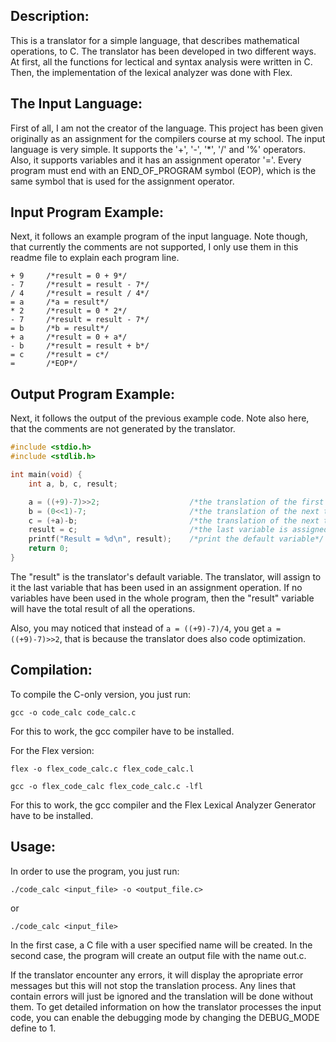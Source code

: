 ## Description:
This is a translator for a simple language, that describes mathematical operations, to C. The translator has been developed
in two different ways. At first, all the functions for lectical and syntax analysis were written in C. Then,
the implementation of the lexical analyzer was done with Flex.

## The Input Language:
First of all, I am not the creator of the language. This project has been given originally as an assignment for the compilers 
course at my school. The input language is very simple. It supports the '+', '-', '*', '/' and '%' operators. Also, it supports 
variables and it has an assignment operator '='. Every program must end with an END_OF_PROGRAM symbol (EOP), which is the same 
symbol that is used for the assignment operator.

## Input Program Example:
Next, it follows an example program of the input language. Note though, that currently the comments are not supported, 
I only use them in this readme file to explain each program line.

```
+ 9		/*result = 0 + 9*/
- 7 	/*result = result - 7*/
/ 4		/*result = result / 4*/
= a		/*a = result*/
* 2		/*result = 0 * 2*/
- 7 	/*result = result - 7*/
= b		/*b = result*/
+ a		/*result = 0 + a*/
- b 	/*result = result + b*/
= c		/*result = c*/
=		/*EOP*/
```

## Output Program Example:
Next, it follows the output of the previous example code. Note also here, that the comments are not generated by the translator.

```C
#include <stdio.h>
#include <stdlib.h>

int main(void) {
	int a, b, c, result;

	a = ((+9)-7)>>2;					/*the translation of the first four operations*/
	b = (0<<1)-7;						/*the translation of the next three operations*/
	c = (+a)-b;							/*the translation of the next three operations*/
	result = c;							/*the last variable is assigned to the default variable*/
	printf("Result = %d\n", result);	/*print the default variable*/
	return 0;
}
```

The "result" is the translator's default variable. The translator, will assign to it the last variable 
that has been used in an assignment operation. If no variables have been used in the whole program, then the "result" 
variable will have the total result of all the operations.

Also, you may noticed that instead of `a = ((+9)-7)/4`, you get `a = ((+9)-7)>>2`, that is because the translator 
does also code optimization.

## Compilation:

To compile the C-only version, you just run:

`gcc -o code_calc code_calc.c`

For this to work, the gcc compiler have to be installed.

For the Flex version:

`flex -o flex_code_calc.c flex_code_calc.l`

`gcc -o flex_code_calc flex_code_calc.c -lfl`

For this to work, the gcc compiler and the Flex Lexical Analyzer Generator have to be installed.

## Usage:
In order to use the program, you just run:

`./code_calc <input_file> -o <output_file.c>`

or

`./code_calc <input_file>`

In the first case, a C file with a user specified name will be created. In the second case, the program will create
an output file with the name out.c.

If the translator encounter any errors, it will display the apropriate error messages but this will not stop the 
translation process. Any lines that contain errors will just be ignored and the translation will be done without them.
To get detailed information on how the translator processes the input code, you can enable the debugging mode by 
changing the DEBUG_MODE define to 1.

